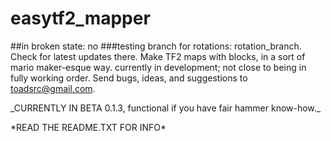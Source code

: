 # easytf2_mapper
##in broken state: no
###testing branch for rotations: rotation_branch. Check for latest updates there.
Make TF2 maps with blocks, in a sort of mario maker-esque way. currently in development; not close to being in fully working order. Send bugs, ideas, and suggestions to toadsrc@gmail.com.
<p>
_CURRENTLY IN BETA 0.1.3, functional if you have fair hammer know-how._
<p>
*READ THE README.TXT FOR INFO*

